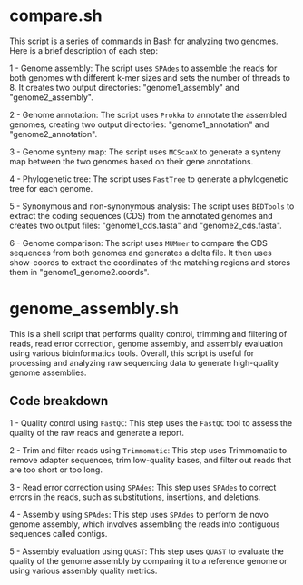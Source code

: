 # compare.sh

This script is a series of commands in Bash for analyzing two genomes. Here is a brief description of each step:

1 - Genome assembly: The script uses `SPAdes` to assemble the reads for both genomes with different k-mer sizes and sets the number of threads to 8. It creates two output directories: "genome1_assembly" and "genome2_assembly".

2 - Genome annotation: The script uses `Prokka` to annotate the assembled genomes, creating two output directories: "genome1_annotation" and "genome2_annotation".

3 - Genome synteny map: The script uses `MCScanX` to generate a synteny map between the two genomes based on their gene annotations.

4 - Phylogenetic tree: The script uses `FastTree` to generate a phylogenetic tree for each genome.

5 - Synonymous and non-synonymous analysis: The script uses `BEDTools` to extract the coding sequences (CDS) from the annotated genomes and creates two output files: "genome1_cds.fasta" and "genome2_cds.fasta".

6 - Genome comparison: The script uses `MUMmer` to compare the CDS sequences from both genomes and generates a delta file. It then uses show-coords to extract the coordinates of the matching regions and stores them in "genome1_genome2.coords".

# genome_assembly.sh
This is a shell script that performs quality control, trimming and filtering of reads, read error correction, genome assembly, and assembly evaluation using various bioinformatics tools. Overall, this script is useful for processing and analyzing raw sequencing data to generate high-quality genome assemblies.

## Code breakdown

1 - Quality control using `FastQC`: This step uses the `FastQC` tool to assess the quality of the raw reads and generate a report.

2 - Trim and filter reads using `Trimmomatic`: This step uses Trimmomatic to remove adapter sequences, trim low-quality bases, and filter out reads that are too short or too long.

3 - Read error correction using `SPAdes`: This step uses `SPAdes` to correct errors in the reads, such as substitutions, insertions, and deletions.

4 - Assembly using `SPAdes`: This step uses `SPAdes` to perform de novo genome assembly, which involves assembling the reads into contiguous sequences called contigs.

5 - Assembly evaluation using `QUAST`: This step uses `QUAST` to evaluate the quality of the genome assembly by comparing it to a reference genome or using various assembly quality metrics.

